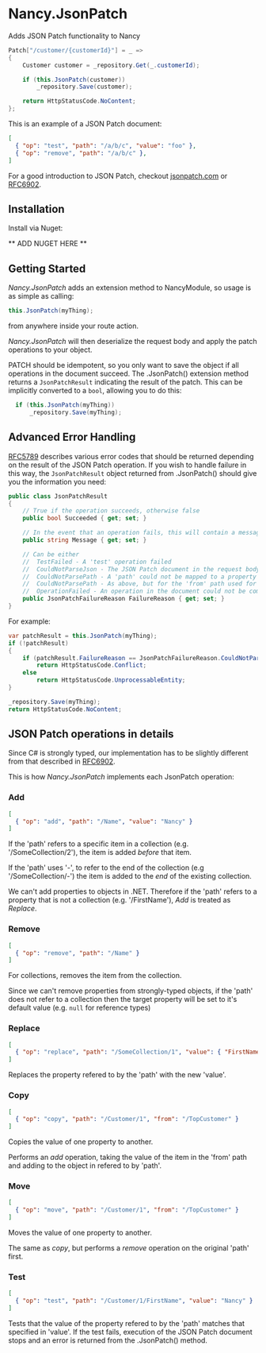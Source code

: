 # Nancy.JsonPatch

Adds JSON Patch functionality to Nancy

```csharp
Patch["/customer/{customerId}"] = _ =>
{
    Customer customer = _repository.Get(_.customerId);

    if (this.JsonPatch(customer))
        _repository.Save(customer);

    return HttpStatusCode.NoContent;
};
```

This is an example of a JSON Patch document:

```json
[
  { "op": "test", "path": "/a/b/c", "value": "foo" },
  { "op": "remove", "path": "/a/b/c" },
]
```

For a good introduction to JSON Patch, checkout [jsonpatch.com](http://jsonpatch.com/) or [RFC6902](http://tools.ietf.org/html/rfc6902).

## Installation

Install via Nuget:

** ADD NUGET HERE **

## Getting Started

*Nancy.JsonPatch* adds an extension method to NancyModule, so usage is as simple as calling:
```csharp
this.JsonPatch(myThing);
```
from anywhere inside your route action.

*Nancy.JsonPatch* will then deserialize the request body and apply the patch operations to your object.

PATCH should be idempotent, so you only want to save the object if all operations in the document succeed. The .JsonPatch() extension method returns a `JsonPatchResult` indicating the result of the patch. This can be implicitly converted to a `bool`, allowing you to do this:

```csharp
  if (this.JsonPatch(myThing))
      _repository.Save(myThing);
```

## Advanced Error Handling

[RFC5789](http://tools.ietf.org/html/rfc5789#section-2.2) describes various error codes that should be returned depending on the result of the JSON Patch operation.
If you wish to handle failure in this way, the `JsonPatchResult` object returned from .JsonPatch() should give you the information you need:

```csharp
public class JsonPatchResult
{
    // True if the operation succeeds, otherwise false
    public bool Succeeded { get; set; }

    // In the event that an operation fails, this will contain a message describing the failure
    public string Message { get; set; }

    // Can be either
    //  TestFailed - A 'test' operation failed
    //  CouldNotParseJson - The JSON Patch document in the request body is invalid
    //  CouldNotParsePath - A 'path' could not be mapped to a property on the object being patched
    //  CouldNotParsePath - As above, but for the 'from' path used for copy/move operations
    //  OperationFailed - An operation in the document could not be completed (see the Message for details)
    public JsonPatchFailureReason FailureReason { get; set; }
}
```

For example:

```csharp
var patchResult = this.JsonPatch(myThing);
if (!patchResult)
{
    if (patchResult.FailureReason == JsonPatchFailureReason.CouldNotParsePath)
        return HttpStatusCode.Conflict;
    else
        return HttpStatusCode.UnprocessableEntity;
}

_repository.Save(myThing);
return HttpStatusCode.NoContent;

```


## JSON Patch operations in details

Since C# is strongly typed, our implementation has to be slightly different from that described in [RFC6902](http://tools.ietf.org/html/rfc6902).

This is how *Nancy.JsonPatch* implements each JsonPatch operation:

### Add

```json
[
  { "op": "add", "path": "/Name", "value": "Nancy" }
]
```

If the 'path' refers to a specific item in a collection (e.g. '/SomeCollection/2'), the item is added _before_ that item.

If the 'path' uses '-', to refer to the end of the collection (e.g '/SomeCollection/-') the item is added to the _end_ of the existing collection.

We can't add properties to objects in .NET. Therefore if the 'path' refers to a property that is not a collection (e.g. '/FirstName'), *Add* is treated as *Replace*.

### Remove

```json
[
  { "op": "remove", "path": "/Name" }
]
```

For collections, removes the item from the collection.

Since we can't remove properties from strongly-typed objects, if the 'path' does not refer to a collection then the target property will be set to it's default value (e.g. `null` for reference types)

### Replace

```json
[
  { "op": "replace", "path": "/SomeCollection/1", "value": { "FirstName" : "Nancy"  } }
]
```

Replaces the property refered to by the 'path' with the new 'value'.


### Copy

```json
[
  { "op": "copy", "path": "/Customer/1", "from": "/TopCustomer" }
]
```

Copies the value of one property to another.

Performs an *add* operation, taking the value of the item in the 'from' path and adding to the object in refered to by 'path'.

### Move

```json
[
  { "op": "move", "path": "/Customer/1", "from": "/TopCustomer" }
]
```

Moves the value of one property to another.

The same as *copy*, but performs a *remove* operation on the original 'path' first.

### Test

```json
[
  { "op": "test", "path": "/Customer/1/FirstName", "value": "Nancy" }
]
```

Tests that the value of the property refered to by the 'path' matches that specified in 'value'.
If the test fails, execution of the JSON Patch document stops and an error is returned from the .JsonPatch() method.
